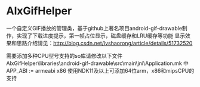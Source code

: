 # AlxGifHelper
一个自定义GIF播放的管理类，基于github上著名项目android-gif-drawable制作，实现了下载进度提示，第一帧占位显示，磁盘缓存和LRU缓存等功能
显示效果和思路介绍请见：http://blog.csdn.net/lvshaorong/article/details/51732520

需要添加多种CPU型号支持的so库请修改以下文件
AlxGifHelper\libraries\android-gif-drawable\src\main\jni\Application.mk
中APP_ABI := armeabi x86
使用NDK11及以上可添加64位arm，x86和mipsCPU的支持
